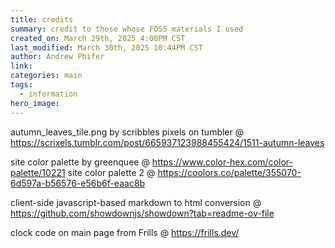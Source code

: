 ```yaml
---
title: credits
summary: credit to those whose FOSS materials I used
created_on: March 29th, 2025 4:00PM CST
last_modified: March 30th, 2025 10:44PM CST
author: Andrew Phifer
link: 
categories: main
tags:
  - information
hero_image:
---
```



autumn_leaves_tile.png by scribbles pixels on tumbler @ https://scrixels.tumblr.com/post/665937123988455424/1511-autumn-leaves

site color palette by greenquee @ https://www.color-hex.com/color-palette/10221
site color palette 2 @ https://coolors.co/palette/355070-6d597a-b56576-e56b6f-eaac8b

client-side javascript-based markdown to html conversion @ https://github.com/showdownjs/showdown?tab=readme-ov-file

clock code on main page from Frills @ https://frills.dev/

